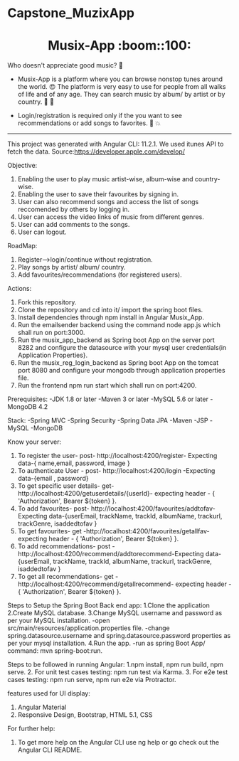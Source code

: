 # Capstone_MuzixApp

 <h1 align="center"> Musix-App :boom::100:</h1>


 <p align="center">
  
Who doesn't appreciate good music? :zany_face:

- Musix-App is a platform where you can browse nonstop tunes around the world. :heart_eyes: The platform is very easy to use for people from all walks of life and of any age. They can search music by album/ by artist or by country. :partying_face: :gift_heart: 

- Login/registration is required only if the you want to see recommendations or add songs to favorites. :100: :boom:
 
  </p>



---

This project was generated with Angular CLI: 11.2.1. We used itunes API to fetch the data.
Source:https://developer.apple.com/develop/

Objective:
1. Enabling the user to play music artist-wise, album-wise and country-wise.
2. Enabling the user to save their favourites by signing in.
3. User can also recommend songs and access the list of songs reccomended by others by logging in.
4. User can access the video links of music from different genres.
5. User can add comments to the songs.
6. User can logout.

RoadMap:
1. Register-->login/continue without registration.
2. Play songs by artist/ album/ country.
3. Add favourites/recommendations (for registered users).

Actions:
1. Fork this repository.
2. Clone the repository and cd into it/ import the spring boot files.
3. Install dependencies through npm install in Angular Musix_App.
4. Run the emailsender backend using the command node app.js which shall run on port:3000.
5. Run the musix_app_backend as Spring boot App on the server port 8282 and configure the datasource with your mysql user credentials(in Application Properties}.
6. Run the musix_reg_login_backend as Spring boot App on the tomcat port 8080 and configure your mongodb through application properties file.
7. Run the frontend npm run start which shall run on port:4200.

Prerequisites:
-JDK 1.8 or later
-Maven 3 or later
-MySQL 5.6 or later
-MongoDB 4.2
 
Stack:
-Spring MVC
-Spring Security
-Spring Data JPA
-Maven
-JSP
-MySQL
-MongoDB

Know your server:
1. To register the user- post- http://localhost:4200/register- Expecting data-{ name,email, password, image }
2. To authenticate User - post- http://localhost:4200/login -Expecting data-{email , password}
3. To get specific user details- get- http://localhost:4200/getuserdetails/{userId}- expecting header - { 'Authorization', Bearer ${token} }.
4. To add favourites- post- http://localhost:4200/favourites/addtofav- Expecting data-{userEmail, trackName, trackId, albumName, trackurl, trackGenre, isaddedtofav }
5. To get favourites- get -http://localhost:4200/favourites/getallfav- expecting header - { 'Authorization', Bearer ${token} }.
6. To add recommendations- post -http://localhost:4200/recommend/addtorecommend-Expecting data-{userEmail, trackName, trackId, albumName, trackurl, trackGenre, isaddedtofav }
7. To get all recommendations- get -http://localhost:4200/recommend/getallrecommend- expecting header - { 'Authorization', Bearer ${token} }.

Steps to Setup the Spring Boot Back end app:
1.Clone the application
2.Create MySQL database.
3.Change MySQL username and password as per your MySQL installation.
-open src/main/resources/application.properties file.
-change spring.datasource.username and spring.datasource.password properties as per your mysql installation.
4.Run the app.
-run as spring Boot App/ command: mvn spring-boot:run.

Steps to be followed in running Angular:
1.npm install, npm run build, npm serve.
2. For unit test cases testing: npm run test via Karma.
3. For e2e test cases testing: npm run serve, npm run e2e via Protractor.

features used for UI display:
1. Angular Material
2. Responsive Design, Bootstrap, HTML 5.1, CSS

For further help:
1. To get more help on the Angular CLI use ng help or go check out the Angular CLI README.






